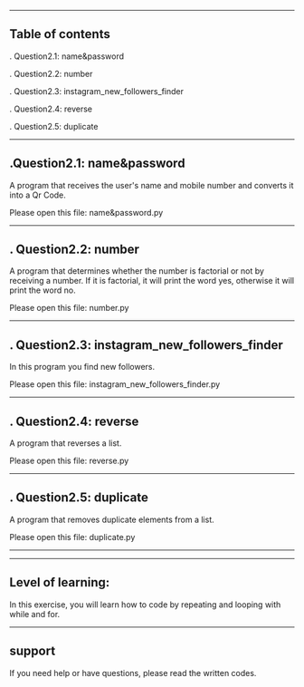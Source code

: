 
---
## Table of contents

 . Question2.1: name&password

 . Question2.2: number

 . Question2.3: instagram_new_followers_finder

 . Question2.4: reverse

 . Question2.5: duplicate
 
 

---
## .Question2.1: name&password
  
  A program that receives the user's name and mobile number and converts it into a Qr Code.

  Please open this file: name&password.py

---
## . Question2.2: number
  
  A program that determines whether the number is factorial or not by receiving a number. If it is factorial, it will print the word yes, otherwise it will print the word no.

  Please open this file: number.py

---
## . Question2.3: instagram_new_followers_finder
  
  In this program you find new followers.

  Please open this file: instagram_new_followers_finder.py

---
## . Question2.4: reverse
  
  A program that reverses a list.

  Please open this file: reverse.py


---
## . Question2.5: duplicate
  
  A program that removes duplicate elements from a list.

  Please open this file: duplicate.py

---


---
## Level of learning:
In this exercise, you will learn how to code by repeating and looping with while and for.

---
## support
If you need help or have questions, please read the written codes.
